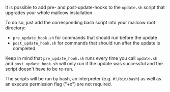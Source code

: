 It is possible to add pre- and post-update-hooks to the `update.sh` script that upgrades your whole mailcow installation.

To do so, just add the corresponding bash script into your mailcow root directory:  

* `pre_update_hook.sh` for commands that should run before the update
* `post_update_hook.sh` for commands that should run after the update is completed

Keep in mind that `pre_update_hook.sh` runs every time you call `update.sh` and `post_update_hook.sh` will only run if the update was successful and the script doesn't have to be re-run.

The scripts will be run by bash, an interpreter (e.g. `#!/bin/bash`) as well as an execute permission flag ("+x") are not required.